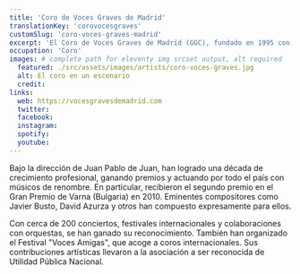 ```yaml
---
title: 'Coro de Voces Graves de Madrid'
translationKey: 'corovocesgraves'
customSlug: 'coro-voces-graves-madrid'
excerpt: 'El Coro de Voces Graves de Madrid (GGC), fundado en 1995 con 15 miembros iniciales, se ha convertido en una de las agrupaciones corales masculinas más aclamadas de España, contando en la actualidad con 48 miembros.'
occupation: 'Coro'
images: # complete path for eleventy img srcset output, alt required
  featured: ./src/assets/images/artists/coro-voces-graves.jpg
  alt: El coro en un escenario
  credit:
links:
  web: https://vocesgravesdemadrid.com
  twitter:
  facebook:
  instagram:
  spotify:
  youtube:
---
```


Bajo la dirección de Juan Pablo de Juan, han logrado una década de crecimiento profesional, ganando premios y actuando por todo el país con músicos de renombre. En particular, recibieron el segundo premio en el Gran Premio de Varna (Bulgaria) en 2010. Eminentes compositores como Javier Busto, David Azurza y otros han compuesto expresamente para ellos.

Con cerca de 200 conciertos, festivales internacionales y colaboraciones con orquestas, se han ganado su reconocimiento. También han organizado el Festival "Voces Amigas", que acoge a coros internacionales. Sus contribuciones artísticas llevaron a la asociación a ser reconocida de Utilidad Pública Nacional.
